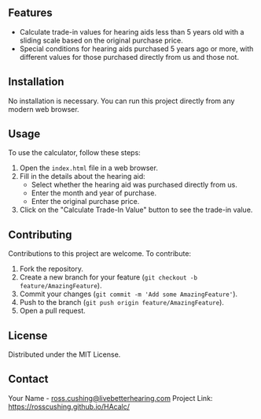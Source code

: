 ## Features

- Calculate trade-in values for hearing aids less than 5 years old with a sliding scale based on the original purchase price.
- Special conditions for hearing aids purchased 5 years ago or more, with different values for those purchased directly from us and those not.

## Installation

No installation is necessary. You can run this project directly from any modern web browser.

## Usage

To use the calculator, follow these steps:

1. Open the `index.html` file in a web browser.
2. Fill in the details about the hearing aid:
   - Select whether the hearing aid was purchased directly from us.
   - Enter the month and year of purchase.
   - Enter the original purchase price.
3. Click on the "Calculate Trade-In Value" button to see the trade-in value.

## Contributing

Contributions to this project are welcome. To contribute:

1. Fork the repository.
2. Create a new branch for your feature (`git checkout -b feature/AmazingFeature`).
3. Commit your changes (`git commit -m 'Add some AmazingFeature'`).
4. Push to the branch (`git push origin feature/AmazingFeature`).
5. Open a pull request.

## License
Distributed under the MIT License. 

## Contact

Your Name - ross.cushing@livebetterhearing.com
Project Link: https://rosscushing.github.io/HAcalc/
